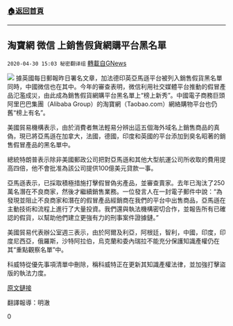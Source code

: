 ###  [:house:返回首頁](https://github.com/ourhimalayas/txt)
---

## 淘寶網 微信 上銷售假貨網購平台黑名單
`2020-04-30 15:03 秘密翻译组` [轉載自GNews](https://gnews.org/zh-hant/190270/)

![](https://s3.amazonaws.com/gnews-media-offload/wp-content/uploads/2020/04/30145652/%E6%B7%98%E5%AE%9D%E7%BD%91-%E5%BE%AE%E4%BF%A1-%E4%B8%8A%E9%94%80%E5%94%AE%E5%81%87%E8%B4%A7%E7%BD%91%E8%B4%AD%E5%B9%B3%E5%8F%B0%E9%BB%91%E5%90%8D%E5%8D%95.jpg)
據英國每日郵報昨日署名文章，加法德印英亞馬遜平台被列入銷售假貨黑名單同時，中國微信也在其中。今年的審查表明，微信利用社交媒體平台推動的假冒產品氾濫成災，由此成為銷售假貨網購平台黑名單上“榜上新秀”。中國電子商務巨頭阿里巴巴集團（Alibaba Group）的淘寶網（Taobao.com）網絡購物平台也仍舊“榜上有名”。

美國貿易機構表示，由於消費者無法輕易分辨出這五個海外域名上銷售商品的真偽，現已將亞馬遜在加拿大，法國，德國，印度和英國的平台添加到臭名昭著的銷售假冒產品的黑名單中。

總統特朗普表示除非美國郵政公司把對亞馬遜和其他大型航運公司所收取的費用提高四倍，他不會批准為該公司提供100億美元貸款一事。

亞馬遜表示，已採取積極措施打擊假冒偽劣產品，並審查賣家。去年已淘汰了250萬名潛在不良商家，然後才繼續銷售業務。一位發言人在一封電子郵件中說：“為發現並阻止不良商家和潛在的假冒產品經銷商在我們的平台中出售商品，亞馬遜在主動技術和流程上進行了大量投資。我們還與執法機構密切合作，並報告所有已確認的假貨，以幫助他們建立更強有力的刑事案件證據鏈。”

美國貿易代表辦公室週三表示，由於阿爾及利亞，阿根廷，智利，中國，印度，印度尼西亞，俄羅斯，沙特阿拉伯，烏克蘭和委內瑞拉不能充分保護知識產權仍在其“重點觀察名單”中。

科威特從優先事項清單中刪除，稱科威特正在更新其知識產權法律，並加強打擊盜版的執法力度。

[原文鏈接](https://www.dailymail.co.uk/news/article-8270313/Trump-trade-office-adds-Amazon-notorious-markets-list.html?ito=native_share_article-masthead)

翻譯報導：明澈

0
